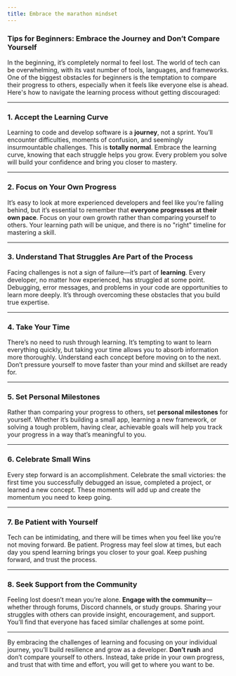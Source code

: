 ```yaml
---
title: Embrace the marathon mindset
---
```

### **Tips for Beginners: Embrace the Journey and Don’t Compare Yourself**

In the beginning, it’s completely normal to feel lost. The world of tech can be overwhelming, with its vast number of tools, languages, and frameworks. One of the biggest obstacles for beginners is the temptation to compare their progress to others, especially when it feels like everyone else is ahead. Here's how to navigate the learning process without getting discouraged:

---

### **1. Accept the Learning Curve**
Learning to code and develop software is a **journey**, not a sprint. You’ll encounter difficulties, moments of confusion, and seemingly insurmountable challenges. This is **totally normal**. Embrace the learning curve, knowing that each struggle helps you grow. Every problem you solve will build your confidence and bring you closer to mastery.

---

### **2. Focus on Your Own Progress**
It’s easy to look at more experienced developers and feel like you’re falling behind, but it’s essential to remember that **everyone progresses at their own pace**. Focus on your own growth rather than comparing yourself to others. Your learning path will be unique, and there is no "right" timeline for mastering a skill.

---

### **3. Understand That Struggles Are Part of the Process**
Facing challenges is not a sign of failure—it’s part of **learning**. Every developer, no matter how experienced, has struggled at some point. Debugging, error messages, and problems in your code are opportunities to learn more deeply. It’s through overcoming these obstacles that you build true expertise.

---

### **4. Take Your Time**
There’s no need to rush through learning. It’s tempting to want to learn everything quickly, but taking your time allows you to absorb information more thoroughly. Understand each concept before moving on to the next. Don’t pressure yourself to move faster than your mind and skillset are ready for.

---

### **5. Set Personal Milestones**
Rather than comparing your progress to others, set **personal milestones** for yourself. Whether it’s building a small app, learning a new framework, or solving a tough problem, having clear, achievable goals will help you track your progress in a way that’s meaningful to you.

---

### **6. Celebrate Small Wins**
Every step forward is an accomplishment. Celebrate the small victories: the first time you successfully debugged an issue, completed a project, or learned a new concept. These moments will add up and create the momentum you need to keep going.

---

### **7. Be Patient with Yourself**
Tech can be intimidating, and there will be times when you feel like you’re not moving forward. Be patient. Progress may feel slow at times, but each day you spend learning brings you closer to your goal. Keep pushing forward, and trust the process.

---

### **8. Seek Support from the Community**
Feeling lost doesn’t mean you’re alone. **Engage with the community**—whether through forums, Discord channels, or study groups. Sharing your struggles with others can provide insight, encouragement, and support. You’ll find that everyone has faced similar challenges at some point.

---

By embracing the challenges of learning and focusing on your individual journey, you’ll build resilience and grow as a developer. **Don’t rush** and don’t compare yourself to others. Instead, take pride in your own progress, and trust that with time and effort, you will get to where you want to be.
